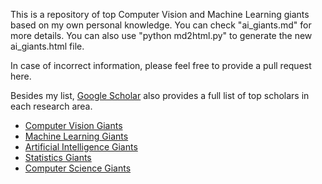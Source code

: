 
This is a repository of top Computer Vision and Machine Learning giants based on my own personal knowledge. 
You can check "ai_giants.md" for more details.
You can also use "python md2html.py" to generate the new ai_giants.html file.

In case of incorrect information, please feel free to provide a pull request here.

Besides my list, [Google Scholar](https://scholar.google.com/) also provides a full list of top scholars in each research area. 

- [Computer Vision Giants](https://scholar.google.com/citations?mauthors=label%3Acomputer_vision&hl=en&view_op=search_authors)
- [Machine Learning Giants](https://scholar.google.com/citations?mauthors=label%3Amachine_learning&hl=en&view_op=search_authors)
- [Artificial Intelligence Giants](https://scholar.google.com/citations?view_op=search_authors&hl=en&mauthors=label:artificial_intelligence)
- [Statistics Giants](https://scholar.google.com/citations?view_op=search_authors&hl=en&mauthors=label:statistics)
- [Computer Science Giants](https://scholar.google.com/citations?view_op=search_authors&hl=en&mauthors=label:computer_science)

